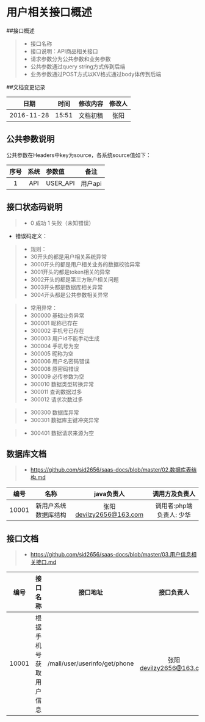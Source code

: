 
# 用户相关接口概述


##接口概述
> - 接口名称
> - 接口说明：API商品相关接口
> - 请求参数分为公共参数和业务参数
> - 公共参数通过query string方式传到后端
> - 业务参数通过POST方式以KV格式通过body体传到后端

##文档变更记录

|日期|时间|修改内容|修改人|
|:-:|:-:|:--|:-:|
|2016-11-28|15:51|文档初稿|张阳|


## 公共参数说明
公共参数在Headers中key为source，各系统source值如下：  

|序号|系统|参数值|备注|
|:-:|:-:|:--|:-:|
| 1 | API| USER_API| 用户api |



## 接口状态码说明  
> - 0 成功  1 失败（未知错误）

*  错误码定义：  

> - 规则：
> - 30开头的都是用户相关系统异常
> - 3000开头的都是用户相关业务的数据校验异常
> - 3001开头的都是token相关的异常
> - 3002开头的都是第三方账户相关问题
> - 3003开头都是数据库相关异常
> - 3004开头都是公共参数相关异常
  
> - 常用异常：  
> - 300000 基础业务异常
> - 300001 昵称已存在
> - 300002 手机号已存在
> - 300003 用户id不能手动生成
> - 300004 手机号为空
> - 300005 昵称为空
> - 300006 用户名密码错误
> - 300008 原密码错误
> - 300009 必传参数为空
> - 300010 数据类型转换异常
> - 300011 查询数据过多
> - 300012 请求次数过多

> - 300300 数据库异常
> - 300301 数据库主键冲突异常

> - 300401 数据请求来源为空



## 数据库文档  

> -  https://github.com/sid2656/saas-docs/blob/master/02.数据库表结构.md  

| 编号 | 名称  | java负责人| 调用方及负责人|
|:-:|:-:|:-:|:-:|
|10001 |  新用户系统数据库结构 | 张阳<devilzy2656@163.com> | 调用者:php端 负责人:  少华|

## 接口文档  

> -  https://github.com/sid2656/saas-docs/blob/master/03.用户信息相关接口.md  

| 编号 | 接口名称  | 接口地址 | 接口负责人| 调用方及负责人|
|:-:|:-:|:-:|:-:|:-:|
|10001 |  根据手机号获取用户信息 |/mall/user/userinfo/get/phone| 张阳<devilzy2656@163.com> | 调用者:php端 负责人:  少华|
